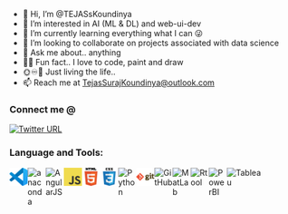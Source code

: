 - 👋 Hi, I’m @TEJASsKoundinya
- 👀 I’m interested in AI (ML & DL) and web-ui-dev  
- 🌱 I’m currently learning everything what I can 😜
- 🙌 I’m looking to collaborate on projects associated with data science
- 🧧 Ask me about.. anything
- 🏴‍☠️ Fun fact.. I love to code, paint and draw 
- 🌞♾🌚 Just living the life..
- 📫 Reach me at TejasSurajKoundinya@outlook.com

### Connect me @
[![Twitter URL](https://img.shields.io/twitter/url/https/twitter.com/TejasSkoundiny.svg?style=social&label=Follow%20%40TejasSkoundiny)](https://twitter.com/TejasSkoundiny)

### Language and Tools:

<img align="left" alt="Visual Studio Code" width="32px" src="https://raw.githubusercontent.com/github/explore/80688e429a7d4ef2fca1e82350fe8e3517d3494d/topics/visual-studio-code/visual-studio-code.png" />
<img align="left" alt="anaconda" width="32px" src="https://www.psych.mcgill.ca/labs/mogillab/anaconda2/pkgs/anaconda-navigator-1.4.3-py27_0/lib/python2.7/site-packages/anaconda_navigator/static/images/anaconda-icon-32x32.png" />

<img align="left" alt="AngularJS" width="32px" src="https://mpng.subpng.com/20180329/kqe/kisspng-angularjs-dart-front-and-back-ends-npm-escalator-5abda7d7154552.9660098015223787110871.jpg" />
<img align="left" alt="JavaScript" width="32px" src="https://raw.githubusercontent.com/github/explore/80688e429a7d4ef2fca1e82350fe8e3517d3494d/topics/javascript/javascript.png" />
<img align="left" alt="HTML 5" width="32px" src="https://raw.githubusercontent.com/github/explore/80688e429a7d4ef2fca1e82350fe8e3517d3494d/topics/html/html.png" />
<img align="left" alt="CSS 3" width="32px" src="https://raw.githubusercontent.com/github/explore/80688e429a7d4ef2fca1e82350fe8e3517d3494d/topics/css/css.png" />

<img align="left" alt="Python" width="32px" src="http://clipart-library.com/new_gallery/205-2057645_python-logo-clipart-snake-face-python-icon.png" />
<img align="left" alt="Git" width="32px" src="https://raw.githubusercontent.com/github/explore/80688e429a7d4ef2fca1e82350fe8e3517d3494d/topics/git/git.png" />
<img align="left" alt="GitHub" width="32px" src="https://cdn.jsdelivr.net/npm/simple-icons@v4/icons/github.svg" />
<img align="left" alt="MatLab" width="32px" src="https://img.icons8.com/nolan/452/matlab.png" />
<img align="left" alt="Rtool" width="32px" src="https://www.r-project.org/logo/Rlogo.png" />
<img align="left" alt="PowerBI" width="32px" src="https://upload.wikimedia.org/wikipedia/commons/thumb/c/cf/New_Power_BI_Logo.svg/630px-New_Power_BI_Logo.svg.png" />
<img align="left" alt="Tableau" width="62px" src="https://logos-world.net/wp-content/uploads/2021/10/Tableau-Symbol.png" />
<!---
TEJASsKoundinya/TEJASsKoundinya is a ✨ special ✨ repository because its `README.md` (this file) appears on your GitHub profile.
You can click the Preview link to take a look at your changes.
--->
